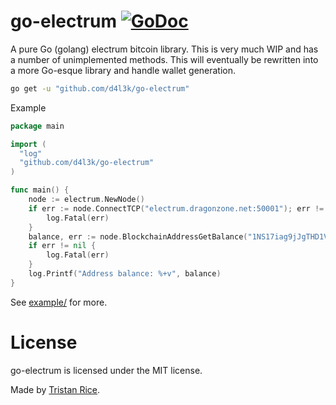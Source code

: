 # go-electrum [![GoDoc](https://godoc.org/github.com/d4l3k/go-electrum?status.svg)](https://godoc.org/github.com/d4l3k/go-electrum)
A pure Go (golang) electrum bitcoin library. This is very much WIP and has a number of unimplemented methods. This will eventually be rewritten into a more Go-esque library and handle wallet generation.

```bash
go get -u "github.com/d4l3k/go-electrum"
```

Example
```go
package main

import (
  "log"
  "github.com/d4l3k/go-electrum"
)

func main() {
	node := electrum.NewNode()
	if err := node.ConnectTCP("electrum.dragonzone.net:50001"); err != nil {
		log.Fatal(err)
	}
	balance, err := node.BlockchainAddressGetBalance("1NS17iag9jJgTHD1VXjvLCEnZuQ3rJDE9L")
	if err != nil {
		log.Fatal(err)
	}
	log.Printf("Address balance: %+v", balance)
}
```
See [example/](https://github.com/d4l3k/go-electrum/tree/master/example) for more.

# License
go-electrum is licensed under the MIT license.

Made by [Tristan Rice](https://fn.lc).
